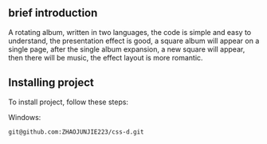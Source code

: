 ## brief introduction

A rotating album, written in two languages, the code is simple and easy to understand, the presentation effect is good, a square album will appear on a single page, after the single album expansion, a new square will appear, then there will be music, the effect layout is more romantic.

## Installing project

To install project, follow these steps:

Windows:

```bash
git@github.com:ZHAOJUNJIE223/css-d.git
```